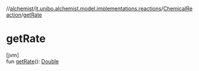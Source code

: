 //[alchemist](../../../index.md)/[it.unibo.alchemist.model.implementations.reactions](../index.md)/[ChemicalReaction](index.md)/[getRate](get-rate.md)

# getRate

[jvm]\
fun [getRate](get-rate.md)(): [Double](https://kotlinlang.org/api/latest/jvm/stdlib/kotlin/-double/index.html)
